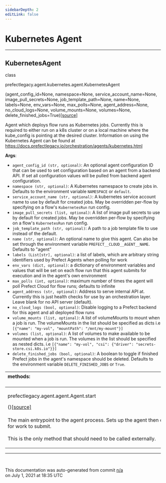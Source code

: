 ```yaml
---
sidebarDepth: 2
editLink: false
---
```

# Kubernetes Agent
---
 ## KubernetesAgent
 <div class='class-sig' id='prefect-agent-kubernetes-agent-kubernetesagent'><p class="prefect-sig">class </p><p class="prefect-class">prefectlegacy.agent.kubernetes.agent.KubernetesAgent</p>(agent_config_id=None, namespace=None, service_account_name=None, image_pull_secrets=None, job_template_path=None, name=None, labels=None, env_vars=None, max_polls=None, agent_address=None, no_cloud_logs=None, volume_mounts=None, volumes=None, delete_finished_jobs=True)<span class="source"><a href="https://github.com/PrefectHQ/prefect/blob/master/src/prefectlegacy/agent/kubernetes/agent.py#L36">[source]</a></span></div>

Agent which deploys flow runs as Kubernetes jobs. Currently this is required to either run on a k8s cluster or on a local machine where the kube_config is pointing at the desired cluster. Information on using the Kubernetes Agent can be found at https://docs.prefectlegacy.io/orchestration/agents/kubernetes.html

**Args**:     <ul class="args"><li class="args">`agent_config_id (str, optional)`: An optional agent configuration ID that can be used to set         configuration based on an agent from a backend API. If set all configuration values will be         pulled from backend agent configuration.     </li><li class="args">`namespace (str, optional)`: A Kubernetes namespace to create jobs in. Defaults         to the environment variable `NAMESPACE` or `default`.     </li><li class="args">`service_account_name (str, optional)`: A kubernetes service account name to use by         default for created jobs. May be overridden per-flow by specifying         on a flow's `KubernetesRun` run config.     </li><li class="args">`image_pull_secrets (list, optional)`: A list of image pull secrets to use by default         for created jobs. May be overridden per-flow by specifying on a flow's         `KubernetesRun` run config.     </li><li class="args">`job_template_path (str, optional)`: A path to a job template file to use instead         of the default.     </li><li class="args">`name (str, optional)`: An optional name to give this agent. Can also be set through         the environment variable `PREFECT__CLOUD__AGENT__NAME`. Defaults to "agent"     </li><li class="args">`labels (List[str], optional)`: a list of labels, which are arbitrary string         identifiers used by Prefect Agents when polling for work     </li><li class="args">`env_vars (dict, optional)`: a dictionary of environment variables and values that will         be set on each flow run that this agent submits for execution and in the agent's         own environment     </li><li class="args">`max_polls (int, optional)`: maximum number of times the agent will poll Prefect Cloud         for flow runs; defaults to infinite     </li><li class="args">`agent_address (str, optional)`:  Address to serve internal API at. Currently this is         just health checks for use by an orchestration layer. Leave blank for no API server         (default).     </li><li class="args">`no_cloud_logs (bool, optional)`: Disable logging to a Prefect backend for this agent         and all deployed flow runs     </li><li class="args">`volume_mounts (list, optional)`: A list of volumeMounts to mount when a job is         run. The volumeMounts in the list should be specified as dicts         i.e `[{"name": "my-vol", "mountPath": "/mnt/my-mount"}]`     </li><li class="args">`volumes (list, optional)`: A list of volumes to make available to be mounted when a         job is run. The volumes in the list should be specified as nested dicts.         i.e `[{"name": "my-vol", "csi": {"driver": "secrets-store.csi.k8s.io"}}]`     </li><li class="args">`delete_finished_jobs (bool, optional)`: A boolean to toggle if finished Prefect jobs         in the agent's namespace should be deleted. Defaults to the environment variable         `DELETE_FINISHED_JOBS` or `True`.</li></ul>

|methods: &nbsp;&nbsp;&nbsp;&nbsp;&nbsp;&nbsp;&nbsp;&nbsp;&nbsp;&nbsp;&nbsp;&nbsp;&nbsp;&nbsp;&nbsp;&nbsp;&nbsp;&nbsp;&nbsp;&nbsp;&nbsp;&nbsp;&nbsp;&nbsp;&nbsp;&nbsp;&nbsp;&nbsp;&nbsp;&nbsp;&nbsp;&nbsp;&nbsp;&nbsp;&nbsp;&nbsp;&nbsp;&nbsp;&nbsp;&nbsp;&nbsp;&nbsp;&nbsp;&nbsp;&nbsp;&nbsp;&nbsp;&nbsp;&nbsp;&nbsp;&nbsp;&nbsp;&nbsp;&nbsp;&nbsp;&nbsp;&nbsp;&nbsp;&nbsp;&nbsp;&nbsp;&nbsp;&nbsp;&nbsp;&nbsp;&nbsp;&nbsp;&nbsp;&nbsp;&nbsp;&nbsp;&nbsp;&nbsp;&nbsp;&nbsp;&nbsp;&nbsp;&nbsp;&nbsp;&nbsp;&nbsp;&nbsp;&nbsp;&nbsp;&nbsp;&nbsp;&nbsp;&nbsp;&nbsp;&nbsp;&nbsp;&nbsp;&nbsp;&nbsp;&nbsp;&nbsp;&nbsp;&nbsp;&nbsp;&nbsp;&nbsp;&nbsp;&nbsp;&nbsp;&nbsp;&nbsp;&nbsp;&nbsp;&nbsp;&nbsp;&nbsp;&nbsp;&nbsp;&nbsp;&nbsp;&nbsp;&nbsp;&nbsp;&nbsp;&nbsp;&nbsp;&nbsp;&nbsp;&nbsp;&nbsp;&nbsp;&nbsp;&nbsp;&nbsp;&nbsp;&nbsp;&nbsp;&nbsp;&nbsp;&nbsp;&nbsp;&nbsp;&nbsp;&nbsp;&nbsp;&nbsp;&nbsp;&nbsp;&nbsp;&nbsp;&nbsp;&nbsp;&nbsp;&nbsp;&nbsp;|
|:----|
 | <div class='method-sig' id='prefect-agent-agent-agent-start'><p class="prefect-class">prefectlegacy.agent.agent.Agent.start</p>()<span class="source"><a href="https://github.com/PrefectHQ/prefect/blob/master/src/prefectlegacy/agent/agent.py#L173">[source]</a></span></div>
<p class="methods">The main entrypoint to the agent process. Sets up the agent then continuously polls for work to submit.<br><br>This is the only method that should need to be called externally.</p>|

---
<br>


<p class="auto-gen">This documentation was auto-generated from commit <a href='https://github.com/PrefectHQ/prefect/commit/n/a'>n/a</a> </br>on July 1, 2021 at 18:35 UTC</p>
